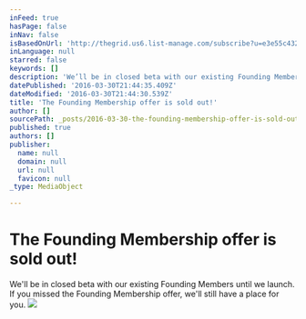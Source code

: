 ```yaml
---
inFeed: true
hasPage: false
inNav: false
isBasedOnUrl: 'http://thegrid.us6.list-manage.com/subscribe?u=e3e55c4321c915d4d6fb9f8f0&id=a1b15cc499'
inLanguage: null
starred: false
keywords: []
description: 'We’ll be in closed beta with our existing Founding Members until we launch. If youmissed theFounding Membership offer, we’ll still have a place for you.'
datePublished: '2016-03-30T21:44:35.409Z'
dateModified: '2016-03-30T21:44:30.539Z'
title: 'The Founding Membership offer is sold out!'
author: []
sourcePath: _posts/2016-03-30-the-founding-membership-offer-is-sold-out.md
published: true
authors: []
publisher:
  name: null
  domain: null
  url: null
  favicon: null
_type: MediaObject

---
```

# The Founding Membership offer is sold out!

We'll be in closed beta with our existing Founding Members until we launch. If you missed the Founding Membership offer, we'll still have a place for you.
![](https://the-grid-user-content.s3-us-west-2.amazonaws.com/d9552c9e-c93e-4638-8832-fa1c5ca2deae.gif)